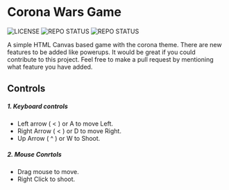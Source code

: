 # Corona Wars Game
![LICENSE](https://img.shields.io/github/license/dsouzajoy/corona-wars-game)
![REPO STATUS](https://img.shields.io/badge/repo%20status-Active-brightgreen)
![REPO STATUS](https://img.shields.io/github/issues/dsouzajoy/corona-wars-game)

A simple HTML Canvas based game with the corona theme. There are new features to be added like powerups.
It would be great if you could contribute to this project.
Feel free to make a pull request by mentioning what feature you have added.

## Controls
  ##### 1. Keyboard controls
   + Left arrow ( < ) or A to move Left.
   + Right Arrow ( < ) or D to move Right.
   + Up Arrow ( ^ ) or W to Shoot.

  ##### 2. Mouse Conrtols
   + Drag mouse to move.
   + Right Click to shoot. 
